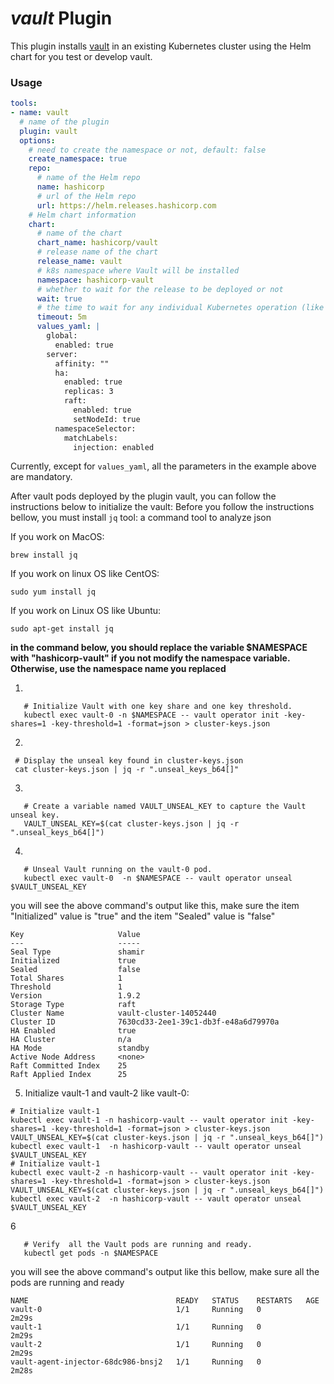 # *vault* Plugin

This plugin installs [vault](https://www.vaultproject.io/) in an existing Kubernetes cluster using the Helm chart for you test or develop vault.

### Usage

```yaml
tools:
- name: vault
  # name of the plugin
  plugin: vault
  options:
    # need to create the namespace or not, default: false
    create_namespace: true
    repo:
      # name of the Helm repo
      name: hashicorp
      # url of the Helm repo
      url: https://helm.releases.hashicorp.com
    # Helm chart information
    chart:
      # name of the chart
      chart_name: hashicorp/vault
      # release name of the chart
      release_name: vault
      # k8s namespace where Vault will be installed
      namespace: hashicorp-vault
      # whether to wait for the release to be deployed or not
      wait: true
      # the time to wait for any individual Kubernetes operation (like Jobs for hooks). This defaults to 5m0s
      timeout: 5m
      values_yaml: |
        global:
          enabled: true
        server:
          affinity: ""
          ha:
            enabled: true
            replicas: 3
            raft:
              enabled: true
              setNodeId: true
          namespaceSelector:
            matchLabels:
              injection: enabled
```

Currently, except for `values_yaml`, all the parameters in the example above are mandatory.

After vault pods deployed  by the plugin vault, you can follow the instructions below to initialize the vault:
Before you follow the instructions bellow, you must install `jq` tool: a command tool to analyze json

If you work on MacOS:
```
brew install jq
```

If you work on linux OS like CentOS:
```
sudo yum install jq
```

If you work on Linux OS like Ubuntu:
```
sudo apt-get install jq
```


**in the  command below, you should replace the variable $NAMESPACE with "hashicorp-vault" if you not modify the namespace variable.**
**Otherwise, use the namespace name you replaced**

1. 
```
   # Initialize Vault with one key share and one key threshold.
   kubectl exec vault-0 -n $NAMESPACE -- vault operator init -key-shares=1 -key-threshold=1 -format=json > cluster-keys.json
```
2. 
  ```
   # Display the unseal key found in cluster-keys.json
   cat cluster-keys.json | jq -r ".unseal_keys_b64[]"
   ```
3. 
```
   # Create a variable named VAULT_UNSEAL_KEY to capture the Vault unseal key.
   VAULT_UNSEAL_KEY=$(cat cluster-keys.json | jq -r ".unseal_keys_b64[]")
```
4. 
```
   # Unseal Vault running on the vault-0 pod.
   kubectl exec vault-0  -n $NAMESPACE -- vault operator unseal $VAULT_UNSEAL_KEY
```
you will see the above command's output like this, make sure the item "Initialized" value is "true" and the item "Sealed" value is "false"
```shell
Key                     Value
---                     -----
Seal Type               shamir
Initialized             true
Sealed                  false
Total Shares            1
Threshold               1
Version                 1.9.2
Storage Type            raft
Cluster Name            vault-cluster-14052440
Cluster ID              7630cd33-2ee1-39c1-db3f-e48a6d79970a
HA Enabled              true
HA Cluster              n/a
HA Mode                 standby
Active Node Address     <none>
Raft Committed Index    25
Raft Applied Index      25
```

5. Initialize vault-1 and  vault-2 like vault-0:

```shell
# Initialize vault-1
kubectl exec vault-1 -n hashicorp-vault -- vault operator init -key-shares=1 -key-threshold=1 -format=json > cluster-keys.json
VAULT_UNSEAL_KEY=$(cat cluster-keys.json | jq -r ".unseal_keys_b64[]")
kubectl exec vault-1  -n hashicorp-vault -- vault operator unseal $VAULT_UNSEAL_KEY
# Initialize vault-1
kubectl exec vault-2 -n hashicorp-vault -- vault operator init -key-shares=1 -key-threshold=1 -format=json > cluster-keys.json
VAULT_UNSEAL_KEY=$(cat cluster-keys.json | jq -r ".unseal_keys_b64[]")
kubectl exec vault-2  -n hashicorp-vault -- vault operator unseal $VAULT_UNSEAL_KEY
```

6
```
   # Verify  all the Vault pods are running and ready.
   kubectl get pods -n $NAMESPACE
```

you will see the above command's output like this bellow, make sure all the pods are running and ready 
```
NAME                                 READY   STATUS    RESTARTS   AGE
vault-0                              1/1     Running   0          2m29s
vault-1                              1/1     Running   0          2m29s
vault-2                              1/1     Running   0          2m29s
vault-agent-injector-68dc986-bnsj2   1/1     Running   0          2m28s
```
